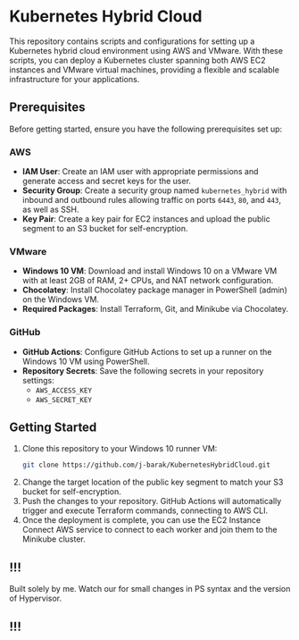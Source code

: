 # Kubernetes Hybrid Cloud

This repository contains scripts and configurations for setting up a Kubernetes hybrid cloud environment using AWS and VMware. With these scripts, you can deploy a Kubernetes cluster spanning both AWS EC2 instances and VMware virtual machines, providing a flexible and scalable infrastructure for your applications.

## Prerequisites

Before getting started, ensure you have the following prerequisites set up:

### AWS

- **IAM User**: Create an IAM user with appropriate permissions and generate access and secret keys for the user.
- **Security Group**: Create a security group named `kubernetes_hybrid` with inbound and outbound rules allowing traffic on ports `6443`, `80`, and `443`, as well as SSH.
- **Key Pair**: Create a key pair for EC2 instances and upload the public segment to an S3 bucket for self-encryption.

### VMware

- **Windows 10 VM**: Download and install Windows 10 on a VMware VM with at least 2GB of RAM, 2+ CPUs, and NAT network configuration.
- **Chocolatey**: Install Chocolatey package manager in PowerShell (admin) on the Windows VM.
- **Required Packages**: Install Terraform, Git, and Minikube via Chocolatey.

### GitHub

- **GitHub Actions**: Configure GitHub Actions to set up a runner on the Windows 10 VM using PowerShell.
- **Repository Secrets**: Save the following secrets in your repository settings:
  - `AWS_ACCESS_KEY`
  - `AWS_SECRET_KEY`

## Getting Started

1. Clone this repository to your Windows 10 runner VM:
   ```bash
   git clone https://github.com/j-barak/KubernetesHybridCloud.git
   ```
2. Change the target location of the public key segment to match your S3 bucket for self-encryption.
3. Push the changes to your repository. GitHub Actions will automatically trigger and execute Terraform commands, connecting to AWS CLI.
4. Once the deployment is complete, you can use the EC2 Instance Connect AWS service to connect to each worker and join them to the Minikube cluster.

## !!!
Built solely by me. Watch our for small changes in PS syntax and the version of Hypervisor. 
## !!!
